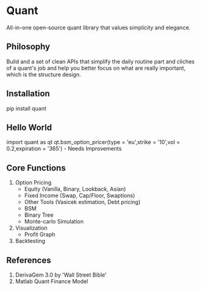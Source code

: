 # Quant
All-in-one open-source quant library that values simplicity and elegance.

## Philosophy
Build and a set of clean APIs that simplify the daily routine part and cliches of a quant's job and help you better focus on what are really important, which is the structure design.

## Installation
pip install quant

## Hello World
import quant as qt
qt.bsm_option_pricer(type = 'eu',strike = '10',vol = 0.2,expiration = '365') - Needs Improvements

## Core Functions
1. Option Pricing
   - Equity (Vanilla, Binary, Lookback, Asian)
   - Fixed Income (Swap, Cap/Floor, Swaptions)
   - Other Tools (Vasicek estimation, Debt pricing)
   - BSM 
   - Binary Tree
   - Monte-carlo Simulation
2. Visualization
   - Profit Graph
3. Backtesting

## References
1. DerivaGem 3.0 by 'Wall Street Bible'
2. Matlab Quant Finance Model
